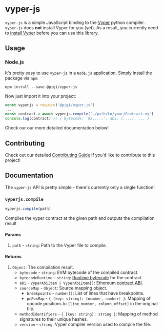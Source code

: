 # vyper-js
`vyper-js` is a simple JavaScript binding to the [Vyper](https://github.com/ethereum/vyper) python compiler.
`vyper-js` does **not** install Vyper for you (yet).
As a result, you currently need to [install Vyper](https://vyper.readthedocs.io/en/latest/installing-vyper.html) before you can use this library.

## Usage
### Node.js
It's pretty easy to use `vyper-js` in a `Node.js` application.
Simply install the package via `npm`:

```
npm install --save @pigi/vyper-js
```

Now just import it into your project:

```js
const vyperjs = require('@pigi/vyper-js')
...
const contract = await vyperjs.compile('./path/to/your/Contract.vy')
console.log(contract) // { bytecode: '0x.....', abi: [....], ... }
```

Check our our more detailed documentation below!

## Contributing
Check out our detailed [Contributing Guide](https://github.com/plasma-group/pigi/blob/master/README.md#contributing) if you'd like to contribute to this project!

## Documentation
The `vyper-js` API is pretty simple - there's currently only a single function!

### `vyperjs.compile`
```js
vyperjs.compile(path)
```

Compiles the vyper contract at the given path and outputs the compilation result

#### Params
1. ``path`` - ``string``: Path to the Vyper file to compile.

#### Returns
1. ``Object``: The compilation result.
    * ``bytecode`` - ``string``: EVM bytecode of the compiled contract.
    * ``bytecodeRuntime`` - ``string``: [Runtime bytecode](https://ethereum.stackexchange.com/questions/32234/difference-between-bytecode-and-runtime-bytecode) for the contract.
    * ``abi`` - ``VyperAbiItem | VyperAbiItem[]``: Ethereum [contract ABI](https://github.com/ethereum/wiki/wiki/Ethereum-Contract-ABI).
    * ``sourceMap`` - ``Object``: Source mapping object.
        * ``breakpoints`` - ``number[]``: List of lines that have breakpoints.
        * ``pcPosMap`` - ``{ [key: string]: [number, number] }``: Mapping of opcode positions to ``[line_number, column_offset]`` in the original file.
    * ``methodIdentifiers`` - ``{ [key: string]: string }``: Mapping of method signatures to their unique hashes.
    * ``version`` - ``string``: Vyper compiler version used to compile the file.
